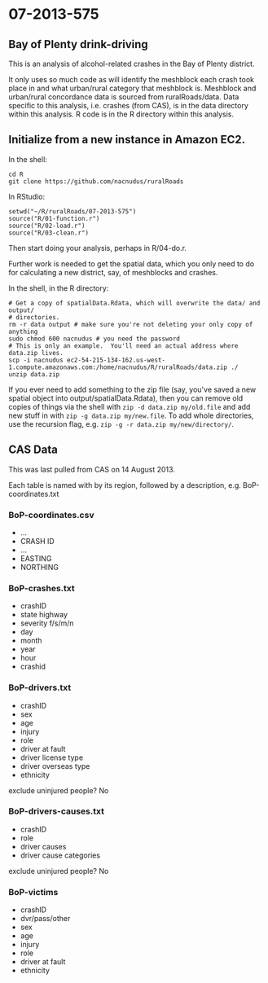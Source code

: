 07-2013-575
===========
Bay of Plenty drink-driving
---------------------------

This is an analysis of alcohol-related crashes in the Bay of Plenty district.

It only uses so much code as will identify the meshblock each crash took place in and what urban/rural category that meshblock is.  Meshblock and urban/rural concordance data is sourced from ruralRoads/data.  Data specific to this analysis, i.e. crashes (from CAS), is in the data directory within this analysis.  R code is in the R directory within this analysis.

Initialize from a new instance in Amazon EC2.
---------------------------------------------

In the shell:
```
cd R
git clone https://github.com/nacnudus/ruralRoads
```

In RStudio:
```
setwd("~/R/ruralRoads/07-2013-575")
source("R/01-function.r")
source("R/02-load.r")
source("R/03-clean.r")
```
Then start doing your analysis, perhaps in R/04-do.r.

Further work is needed to get the spatial data, which you only need to do for calculating a new district, say, of meshblocks and crashes.

In the shell, in the R directory:
```
# Get a copy of spatialData.Rdata, which will overwrite the data/ and output/
# directories.
rm -r data output # make sure you're not deleting your only copy of anything
sudo chmod 600 nacnudus # you need the password
# This is only an example.  You'll need an actual address where data.zip lives.
scp -i nacnudus ec2-54-215-134-162.us-west-1.compute.amazonaws.com:/home/nacnudus/R/ruralRoads/data.zip ./
unzip data.zip
```

If you ever need to add something to the zip file (say, you've saved a new spatial object into output/spatialData.Rdata), then you can remove old copies of things via the shell with `zip -d data.zip my/old.file` and add new stuff in with `zip -g data.zip my/new.file`.  To add whole directories, use the recursion flag, e.g. `zip -g -r data.zip my/new/directory/`.


CAS Data
--------
This was last pulled from CAS on 14 August 2013.

Each table is named with by its region, followed by a description, e.g. BoP-coordinates.txt

### BoP-coordinates.csv
* ...
* CRASH ID
* ...
* EASTING
* NORTHING

### BoP-crashes.txt
* crashID
* state highway
* severity f/s/m/n
* day
* month
* year
* hour
* crashid

### BoP-drivers.txt
* crashID
* sex
* age
* injury
* role
* driver at fault
* driver license type
* driver overseas type
* ethnicity

exclude uninjured people? No

### BoP-drivers-causes.txt
* crashID
* role
* driver causes
* driver cause categories

exclude uninjured people? No

### BoP-victims
* crashID
* dvr/pass/other
* sex
* age
* injury
* role
* driver at fault
* ethnicity
